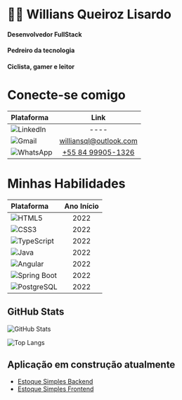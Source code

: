 # 👋🏻 Willians Queiroz Lisardo


#### Desenvolvedor FullStack 
#### Pedreiro da tecnologia 
#### Ciclista, gamer e leitor


# Conecte-se comigo

| Plataforma | Link |
| :-------- | :--: |
| ![LinkedIn](https://img.shields.io/badge/-LinkedIn-0077B5?style=flat&logo=linkedin&logoColor=white) | ---- | 
| ![Gmail](https://img.shields.io/badge/-Gmail-D14836?style=flat&logo=gmail&logoColor=white) | williansql@outlook.com |
| ![WhatsApp](https://img.shields.io/badge/-WhatsApp-25D366?style=flat&logo=whatsapp&logoColor=white) | [+55 84 99905-1326](https://api.whatsapp.com/send?phone=5584999051326&text=Ol%C3%A1,%20) |

# Minhas Habilidades

| Plataforma | Ano Início |
| :-------- | :--: |
| ![HTML5](https://img.shields.io/badge/-HTML5-E34F26?style=flat&logo=html5&logoColor=white) | 2022 |  
| ![CSS3](https://img.shields.io/badge/-CSS3-1572B6?style=flat&logo=css3&logoColor=white) | 2022 |
| ![TypeScript](https://img.shields.io/badge/-TypeScript-3178C6?style=flat&logo=typescript&logoColor=white) | 2022 |
| ![Java](https://img.shields.io/badge/-Java-007396?style=flat&logo=java&logoColor=white) | 2022 |
| ![Angular](https://img.shields.io/badge/-Angular-DD0031?style=flat&logo=angular&logoColor=white) | 2022 |
| ![Spring Boot](https://img.shields.io/badge/-Spring_Boot-6DB33F?style=flat&logo=spring-boot&logoColor=white) | 2022 |
| ![PostgreSQL](https://img.shields.io/badge/-PostgreSQL-336791?style=flat&logo=postgresql&logoColor=white) | 2022 |

## GitHub Stats

![GitHub Stats](https://github-readme-stats.vercel.app/api?username=williansql&show_icons=true&hide_title=false&count_private=true&theme=dark&title_color=EBC400&text_color=848EE9&icon_color=EB36A1)

![Top Langs](https://github-readme-stats.vercel.app/api/top-langs/?username=williansql&layout=compact&theme=dark)

## Aplicação em construção atualmente

- [Estoque Simples Backend](https://github.com/williansql/estoque-simples-backend)
- [Estoque Simples Frontend](https://github.com/williansql/estoque-simples-frontend)
